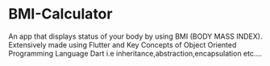 # BMI-Calculator
An app that displays status of your body by using BMI (BODY MASS INDEX).
Extensively made using Flutter and Key Concepts of Object Oriented Programming Language Dart i.e inheritance,abstraction,encapsulation etc....


